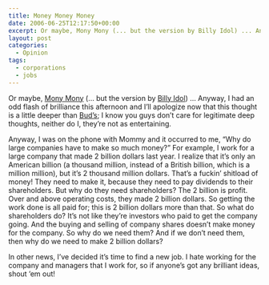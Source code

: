 ```yaml
---
title: Money Money Money
date: 2006-06-25T12:17:50+00:00
excerpt: Or maybe, Mony Mony (... but the version by Billy Idol) ... Anyway, I had an odd flash of brilliance this afternoon and
layout: post
categories:
  - Opinion
tags:
  - corporations
  - jobs
---
```

Or maybe, [Mony Mony](http://www.songfacts.com/detail.php?id=1626) (&#8230; but the version by [Billy Idol](http://www.billyidol.com/)) &#8230; Anyway, I had an odd flash of brilliance this afternoon and I&#8217;ll apologize now that this thought is a little deeper than [Bud&#8217;s](http://budblog.frymybacon.com/?p=113); I know you guys don&#8217;t care for legitimate deep thoughts, neither do I, they&#8217;re not as entertaining.

Anyway, I was on the phone with Mommy and it occurred to me, &#8220;Why do large companies have to make so much money?&#8221; For example, I work for a large company that made 2 billion dollars last year. I realize that it&#8217;s only an American billion (a thousand million, instead of a British billion, which is a million million), but it&#8217;s 2 thousand million dollars. That&#8217;s a fuckin&#8217; shitload of money! They need to make it, because they need to pay dividends to their shareholders. But why do they need shareholders? The 2 billion is profit. Over and above operating costs, they made 2 billion dollars. So getting the work done is all paid for; this is 2 billion dollars more than that. So what do shareholders do? It&#8217;s not like they&#8217;re investors who paid to get the company going. And the buying and selling of company shares doesn&#8217;t make money for the company. So why do we need them? And if we don&#8217;t need them, then why do we need to make 2 billion dollars?

In other news, I&#8217;ve decided it&#8217;s time to find a new job. I hate working for the company and managers that I work for, so if anyone&#8217;s got any brilliant ideas, shout &#8217;em out!